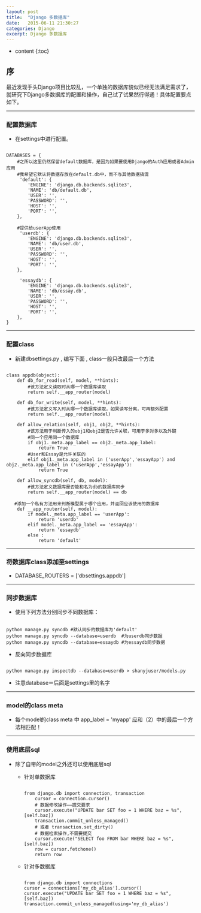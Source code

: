 ```yaml
---
layout: post
title:  "Django 多数据库"
date:   2015-06-11 21:30:27
categories: Django
excerpt: Django 多数据库
---
```


* content
{:toc}


## 序

最近发现手头Django项目比较乱，一个单独的数据库貌似已经无法满足需求了，就研究下Django多数据库的配置和操作，自己试了试果然行得通！具体配置要点如下。

---

### 配置数据库

* 在settings中进行配置。

<pre><code>
DATABASES = {
    #之所以这里仍然保留default数据库，是因为如果要使用Django的Auth应用或者Admin应用
    #我希望它默认将数据存放在default.db中，而不与其他数据搞混
     'default': {
        'ENGINE': 'django.db.backends.sqlite3',
        'NAME': 'db/default.db',
        'USER': '',
        'PASSWORD': '',
        'HOST': '',
        'PORT': '',
    },

    #提供给userApp使用
     'userdb': {
        'ENGINE': 'django.db.backends.sqlite3',
        'NAME': 'db/user.db',
        'USER': '',
        'PASSWORD': '',
        'HOST': '',
        'PORT': '',
    },

     'essaydb': {
        'ENGINE': 'django.db.backends.sqlite3',
        'NAME': 'db/essay.db',
        'USER': '',
        'PASSWORD': '',
        'HOST': '',
        'PORT': '',
    },
}
</code></pre>

---

### 配置class

* 新建dbsettings.py , 编写下面 , class一般只改最后一个方法

<pre><code>
class appdb(object):
    def db_for_read(self, model, **hints):
        #该方法定义读取时从哪一个数据库读取
        return self.__app_router(model)

    def db_for_write(self, model, **hints):
        #该方法定义写入时从哪一个数据库读取，如果读写分离，可再额外配置
        return self.__app_router(model)

    def allow_relation(self, obj1, obj2, **hints):
        #该方法用于判断传入的obj1和obj2是否允许关联，可用于多对多以及外键
        #同一个应用同一个数据库
        if obj1._meta.app_label == obj2._meta.app_label:
            return True
        #User和Essay是允许关联的
        elif obj1._meta.app_label in ('userApp','essayApp') and obj2._meta.app_label in ('userApp','essayApp'):
            return True

    def allow_syncdb(self, db, model):
        #该方法定义数据库是否能和名为db的数据库同步
        return self.__app_router(model) == db

   #添加一个私有方法用来判断模型属于哪个应用，并返回应该使用的数据库
    def __app_router(self, model):
        if model._meta.app_label == 'userApp':
            return 'userdb'
        elif model._meta.app_label == 'essayApp':
            return 'essaydb'
        else :
            return 'default'
</code></pre>


---

### 将数据库class添加至settings

* DATABASE_ROUTERS = ['dbsettings.appdb']

---

### 同步数据库

* 使用下列方法分别同步不同数据库：

<pre><code>
python manage.py syncdb #默认同步的数据库为'default'
python manage.py syncdb --database=userdb  #为userdb同步数据
python manage.py syncdb --database=essaydb #为essaydb同步数据
</code></pre>

* 反向同步数据库

<pre><code>
python manage.py inspectdb --database=userdb > shanyjuser/models.py
</code></pre>

  * 注意database＝后面是settings里的名字

---

### model的class meta

* 每个model的class meta
中 app_label = 'myapp'
应和（2）中的最后一个方法相匹配！

---

### 使用底层sql

* 除了自带的model之外还可以使用底层sql

  * 针对单数据库
    <pre><code>
    from django.db import connection, transaction
        cursor = connection.cursor()
        # 数据修改操作——提交要求
        cursor.execute("UPDATE bar SET foo = 1 WHERE baz = %s", [self.baz])
        transaction.commit_unless_managed()
        # 或者 transaction.set_dirty()
        # 数据检索操作,不需要提交
        cursor.execute("SELECT foo FROM bar WHERE baz = %s", [self.baz])
        row = cursor.fetchone()
        return row
    </code></pre>

  * 针对多数据库
    <pre><code>
    from django.db import connections
    cursor = connections['my_db_alias'].cursor()
    cursor.execute("UPDATE bar SET foo = 1 WHERE baz = %s", [self.baz])
    transaction.commit_unless_managed(using='my_db_alias')
    </code></pre>

